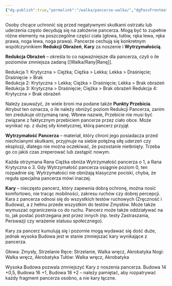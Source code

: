 ```yaml
---
{"dg-publish":true,"permalink":"/walka/pancerze-walka/","dgPassFrontmatter":true}
---
```


Osoby chcące uchronić się przed negatywnymi skutkami ostrzału lub uderzenia często decydują się na założenie pancerza. Mogą być to zupełnie różne elementy na poszczególne części ciała (głowa, tułów, ręka lewa, ręka prawa, noga lewa, noga prawa). Pancerze cechują się konkretnym współczynnikiem **Redukcji Obrażeń**, **Kary** za noszenie i **Wytrzymałością**.

**Redukcja Obrażeń** – określa to co najważniejsze dla pancerza, czyli o ile poziomów zmniejsza zadaną [[Walka/Rany\|Ranę]].

Redukcja 1: Krytyczna > Ciężka; Ciężka > Lekka; Lekka > Draśnięcie; Draśnięcie > Brak  
Redukcja 2: Krytyczna > Lekka; Ciężka > Draśnięcie; Lekka > Brak obrażeń
Redukcja 3: Krytyczna > Draśnięcie; Ciężka > Brak obrażeń
Redukcja 4: Krytyczna > Brak obrażeń

Należy zauważyć, że wiele broni ma podane także **Punkty Przebicia**. Atrybut ten oznacza, o ile należy obniżyć poziom Redukcji Pancerza, zanim ten zredukuje otrzymaną ranę. Wbrew nazwie, Przebicie nie musi być związane z faktycznym przebiciem pancerze przez ciało obce. Może wynikać np. z dużej siły kinetycznej, którą pancerz przyjął.

**Wytrzymałość Pancerza** – materiał, który chroni jego posiadacza przed niechcianymi skutkami, przyjmuje na siebie potężną siłę uderzeń czy eksplozji, dlatego nie można oczekiwać, że pozostanie nietknięty. Trzeba go co jakiś czas zreperować lub zastąpić nowym.

Każda otrzymana Rana Ciężka obniża Wytrzymałość pancerza o 1, a Rana Krytyczna o 3. Gdy Wytrzymałość pancerza osiągnie poziom 0, ten rozpadnie się. Wytrzymałości nie obniżają klasyczne pociski, chyba, że reguła specjalna pancerza mówi inaczej.

**Kary** – nieczęsto pancerz, który zapewnia dobrą ochronę, można nosić komfortowo, nie tracąc mobilności, zakresu ruchów czy dobrej percepcji. Kara z pancerza odnosi się do wszystkich testów ruchowych (Zręczność i Budowa), a z hełmu przede wszystkim do testów Zmysłów. Może także wymuszać ograniczenia co do ruchu. Pancerz może także oddziaływać na to, jak postać postrzegana jest przez innych (np. testy Zastraszania, Perswazji czy wrażenie statusu społecznego).

Kary za pancerz kumulują się i pozornie mogą wydawać się dość duże, jednak wysoka Budowa jest w stanie zmniejszać kary wynikające z pancerza.

Głowa: Zmysły, Strzelanie
Ręce: Strzelanie, Walka wręcz, Akrobatyka
Nogi: Walka wręcz, Akrobatyka
Tułów: Walka wręcz, Akrobatyka

Wysoka Budowa pozwala zmniejszyć Kary z noszenia pancerza. Budowa 14 +0,5, Budowa 16 +1, Budowa 18 +2 – należy pamiętać, aby rozpatrywać każdy fragment pancerza osobno, a nie kary łączne.